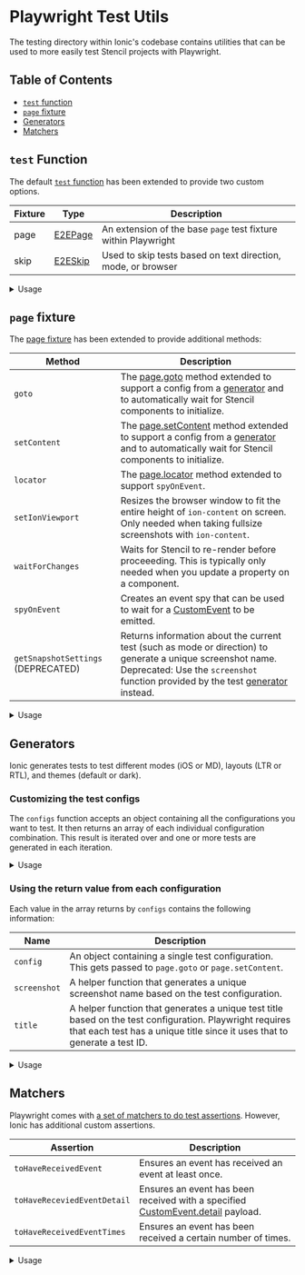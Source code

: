 # Playwright Test Utils

The testing directory within Ionic's codebase contains utilities that can be used to more easily test Stencil projects with Playwright.

## Table of Contents

- [`test` function](#test-function)
- [`page` fixture](#page-fixture)
- [Generators](#generators)
- [Matchers](#matchers)

## `test` Function

The default [`test` function](https://playwright.dev/docs/api/class-test) has been extended to provide two custom options.

| Fixture | Type | Description |
| ------- | ---- | ----------- |
| page    | [E2EPage](https://github.com/ionic-team/ionic-framework/blob/main/core/src/utils/test/playwright/playwright-declarations.ts) | An extension of the base `page` test fixture within Playwright |
| skip    | [E2ESkip](https://github.com/ionic-team/ionic-framework/blob/main/core/src/utils/test/playwright/playwright-declarations.ts) | Used to skip tests based on text direction, mode, or browser |

<details>
  
<summary>Usage</summary>

**`page`**

```typescript
import { configs, test } from '@utils/test/playwright';

configs().forEach(({ config, title }) => {
  test(title('my custom test'), ({ page }) => {
    await page.goto('path/to/file', config);
  });
});
```

**`skip.mode` (DEPRECATED)**

```typescript
import { test } from '@utils/test/playwright';

test('my custom test', ({ page, skip }) => {
  skip.mode('md', 'This test is iOS-specific.');

  await page.goto('path/to/file');
});
```

Deprecated: Use a [generator](#generators) instead.

**`skip.rtl` (DEPRECATED)**
```typescript
import { test } from '@utils/test/playwright';

test('my custom test', ({ page, skip }) => {
  skip.rtl('This test does not have RTL-specific behaviors.');

  await page.goto('path/to/file');
});
```

Deprecated: Use a [generator](#generators) instead.

**`skip.browser`**
```typescript
import { configs, test } from '@utils/test/playwright';

configs().forEach(({ config, title }) => {
  test(title('my custom test'), ({ page, skip }) => {
    skip.browser('webkit', 'This test does not work in WebKit yet.');

    await page.goto('path/to/file', config);
  });
});
```

**`skip.browser` with callback**
```typescript
import { configs, test } from '@utils/test/playwright';

configs().forEach(({ config, title }) => {
  test(title('my custom test'), ({ page, skip }) => {
    skip.browser((browserName: string) => browserName !== 'webkit', 'This tests a WebKit-specific behavior.');

    await page.goto('path/to/file', config);
  });
});
```

</details>

## `page` fixture

The [page fixture](https://playwright.dev/docs/test-fixtures) has been extended to provide additional methods:

| Method | Description |
| - | - |
| `goto` | The [page.goto](https://playwright.dev/docs/api/class-page#page-goto) method extended to support a config from a [generator](#generator) and to automatically wait for Stencil components to initialize. |
| `setContent` | The [page.setContent](https://playwright.dev/docs/api/class-page#page-set-content) method extended to support a config from a [generator](#generator) and to automatically wait for Stencil components to initialize. |
| `locator` | The [page.locator](https://playwright.dev/docs/api/class-page#page-locator) method extended to support `spyOnEvent`. |
| `setIonViewport` | Resizes the browser window to fit the entire height of `ion-content` on screen. Only needed when taking fullsize screenshots with `ion-content`. |
| `waitForChanges` | Waits for Stencil to re-render before proceeeding. This is typically only needed when you update a property on a component. |
| `spyOnEvent` | Creates an event spy that can be used to wait for a [CustomEvent](https://developer.mozilla.org/en-US/docs/Web/API/CustomEvent) to be emitted. |
| `getSnapshotSettings` (DEPRECATED) | Returns information about the current test (such as mode or direction) to generate a unique screenshot name. Deprecated: Use the `screenshot` function provided by the test [generator](#generator) instead. |

<details>
  
<summary>Usage</summary>

### Using `goto`

```typescript
import { configs, test } from '@utils/test/playwright';

configs().forEach(({ config, title }) => {
  test(title('my custom test'), ({ page }) => {
    await page.goto('src/components/test/alert/test/basic', config);
  });
});
```

### Using `setContent`

`setContent` should be used when you only need to render a small amount of markup.

```typescript
import { configs, test } from '@utils/test/playwright';

configs().forEach(({ config, title }) => {
  test(title('my custom test'), ({ page }) => {
    await page.setContenet(`
      <ion-button>My Button</ion-button>
      <style>
        ion-button {
          --background: green;
        }
      </style>
    `, config);
  });
});
```

### Using `locator`

Locators can be used even if the target element is not in the DOM yet.

```typescript
import { configs, test } from '@utils/test/playwright';

configs().forEach(({ config, title }) => {
  test(title('my custom test'), ({ page }) => {
    await page.goto('src/components/test/alert/test/basic', config);
    
    // Alert is not in the DOM yet
    const alert = page.locator('ion-alert');
    
    await page.click('#open-alert');
    
    // Alert is in the DOM
    await expect(alert).toBeVisible();
  });
});
```

### Using `setIonViewport`

`setIonViewport` is only needed when a) you are using `ion-content` and b) you need to take a screenshot of the full page (including content that may overflow offscreen).

```typescript
import { configs, test } from '@utils/test/playwright';

configs().forEach(({ config, screenshot, title }) => {
  test(title('my custom test'), ({ page }) => {
    await page.goto('src/components/test/alert/test/basic', config);
    
    await page.setIonViewport();
    
    await expect(page).toHaveScreenshot(screenshot('alert'));  
  });
});
```

### Using `waitForChanges`

`waitForChanges` is only needed when you must wait for Stencil to re-render before proceeding. This is commonly used when manually updating properties on Stencil components.

```typescript
import { configs, test } from '@utils/test/playwright';

configs().forEach(({ config, title }) => {
  test(title('my custom test'), ({ page }) => {
    await page.goto('src/components/test/modal/test/basic', config);
    
    const modal = page.locator('ion-modal');
    
    await modal.evaluate((el: HTMLIonModalElement) => el.canDismiss = false);
    
    // Wait for Stencil to re-render with the canDismiss changes
    await page.waitForChanges();
  });
});
```

### Using `spyOnEvent`

```typescript
import { configs, test } from '@utils/test/playwright';

configs().forEach(({ config, screenshot, title }) => {
  test(title('my custom test'), ({ page }) => {
    await page.goto('src/components/test/modal/test/basic', config);
    
    // Create spy to listen for event
    const ionModalDidPresent = await page.spyOnEvent('ionModalDidPresent');
    
    await page.click('#present-modal');
    
    // Wait for the next emission of `ionModalDidPresent`
    await ionModalDidPresent.next();
  });
});
```

</details>

## Generators

Ionic generates tests to test different modes (iOS or MD), layouts (LTR or RTL), and themes (default or dark).

### Customizing the test configs

The `configs` function accepts an object containing all the configurations you want to test. It then returns an array of each individual configuration combination. This result is iterated over and one or more tests are generated in each iteration.

<details>
  
<summary>Usage</summary>

**Example 1: Default config**
```typescript
import { configs, test } from '@utils/test/playwright';

/**
 * This will generate the following test configs
 * iOS, LTR
 * iOS, RTL
 * Material Design, LTR
 * Material Design, RTL
 */
configs().forEach(({ config, title }) => {
  test(title('my custom test'), ({ page }) => {
    ...
  });
});
```

**Example 2: Configuring the mode**
```typescript
import { configs, test } from '@utils/test/playwright';

/**
 * This will generate the following test configs
 * iOS, LTR
 * iOS, RTL
 */
configs({ mode: ['ios'] }).forEach(({ config, title }) => {
  test(title('my custom test'), ({ page }) => {
    ...
  });
});
```

**Example 3: Configuring the direction**
```typescript
import { configs, test } from '@utils/test/playwright';

/**
 * This will generate the following test configs
 * Material Design, RTL
 * iOS, RTL
 */
configs({ directions: ['rtl'] }).forEach(({ config, title }) => {
  test(title('my custom test'), ({ page }) => {
    ...
  });
});
```

</details>

### Using the return value from each configuration

Each value in the array returns by `configs` contains the following information:

| Name | Description |
| - | - |
| `config` | An object containing a single test configuration. This gets passed to `page.goto` or `page.setContent`. |
| `screenshot` | A helper function that generates a unique screenshot name based on the test configuration. |
| `title` | A helper function that generates a unique test title based on the test configuration. Playwright requires that each test has a unique title since it uses that to generate a test ID. |

<details>
  
<summary>Usage</summary>

**Example**
```typescript
import { configs, test } from '@utils/test/playwright';

configs().forEach(({ config, title }) => {
  
  /**
   * Use the "title" function to generate 
   * a "my custom test" title with the test 
   * config appended to make it unique.
   * Example: my custom test ios/ltr
   */
  test(title('my custom test'), ({ page }) => {
    
    /**
     * Pass a single config object to
     * load the page with the correct mode,
     * text direction, and theme.
     */
    await page.goto('/src/components/alert/test/basic', config);
    
    /**
     * Use the "screenshot" function to generate
     * a "alert" screenshot title with the test
     * config appended to make it unique. Playwright
     * will also append the browser and platform.
     * Example: alert-ios-ltr-chrome-linux.png
     */
    await expect(page).toHaveScreenshot(screenshot('alert'));  
  });
});
```

</details>

## Matchers

Playwright comes with [a set of matchers to do test assertions](https://playwright.dev/docs/test-assertions). However, Ionic has additional custom assertions.

| Assertion | Description |
| - | - |
| `toHaveReceivedEvent` | Ensures an event has received an event at least once. |
| `toHaveReceviedEventDetail` | Ensures an event has been received with a specified [CustomEvent.detail](https://developer.mozilla.org/en-US/docs/Web/API/CustomEvent/detail) payload. |
| `toHaveReceivedEventTimes` | Ensures an event has been received a certain number of times. |

<details>
  
<summary>Usage</summary>

### Using `toHaveReceivedEvent`

```typescript
import { configs, test } from '@utils/test/playwright';

configs().forEach(({ config, screenshot, title }) => {
  test(title('my custom test'), ({ page }) => {
    await page.setContent(`
      <ion-input label="Email"></ion-input>
    `, config);
    
    const ionChange = await page.spyOnEvent('ionChange');
    const input = page.locator('ion-input');
    
    await input.type('hi@ionic.io');

    // In this case you can also use await ionChange.next();
    await expect(ionChange).toHaveReceivedEvent();
  });
});
```

### Using `toHaveReceivedEventDetail`

```typescript
import { configs, test } from '@utils/test/playwright';

configs().forEach(({ config, screenshot, title }) => {
  test(title('my custom test'), ({ page }) => {
    await page.setContent(`
      <ion-input label="Email"></ion-input>
    `, config);
    
    const ionChange = await page.spyOnEvent('ionChange');
    const input = page.locator('ion-input');
    
    await input.type('hi@ionic.io');

    await ionChange.next();
    await expect(ionChange).toHaveReceivedEventDetail({ value: 'hi@ionic.io' });
  });
});
```

### Using `toHaveReceivedEventTimes`

```typescript
import { configs, test } from '@utils/test/playwright';

configs().forEach(({ config, screenshot, title }) => {
  test(title('my custom test'), ({ page }) => {
    await page.setContent(`
      <ion-input label="Email"></ion-input>
    `, config);
    
    const ionChange = await page.spyOnEvent('ionChange');
    const input = page.locator('ion-input');
    
    await input.type('hi@ionic.io');

    await ionChange.next();
    
    await input.type('goodbye@ionic.io');
    
    await ionChange.next();
    
    await expect(ionChange).toHaveReceivedEventTimes(2);
  });
});
```

</details>